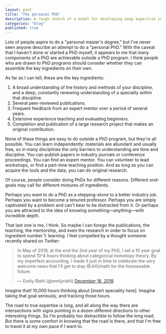 ```yaml
---
layout: post
title: "The personal PhD"
description: A rough sketch of a model for developing deep expertise in an academic subject outside an institution.
categories: "blog"
published: true
---
```


Lots of people aspire to do a "personal master's degree," but I've never seen anyone describe an attempt to do a "personal PhD." With the caveat that I haven't done or started a PhD myself, it appears to me that many components of a PhD are achievable outside a PhD program. I think people who are drawn to PhD programs should consider whether they can assemble the key ingredients on their own.

As far as I can tell, these are the key ingredients:

1. A broad understanding of the history and methods of your discipline, and a deep, constantly renewing understanding of a specialty within that discipline.
2. Several peer-reviewed publications.
3. Frequent feedback from an expert mentor over a period of several years.
4. Extensive experience teaching and evaluating beginners.
5. Completion and publication of a large research project that makes an original contribution.

None of these things are easy to do outside a PhD program, but they're all possible. You can learn independently: materials are abundant and usually free, so in many disciplines the only barriers to understanding are time and discipline. You can publish papers in industry journals or conference proceedings. You can find an expert mentor. You can volunteer to lead workshops, or find a part-time teaching position. And as long as you can acquire the tools and the data, you can do original research.

Of course, people consider doing PhDs for different reasons. Different end-goals may call for different mixtures of ingredients.

Perhaps you want to do a PhD as a stepping-stone to a better industry job. Perhaps you want to become a tenured professor. Perhaps you are simply captivated by a problem and can't bear to be distracted from it. Or perhaps you are attracted to the idea of knowing something—anything—with incredible depth.

That last one is me, I think. So maybe I can forego the publications, the teaching, the mentorship, and even the research in order to focus on ingredient number 1: learning. I feel compelled by a thought someone recently shared on Twitter:

<blockquote class="twitter-tweet" data-lang="en"><p lang="en" dir="ltr">In May of 2019, at the end the 2nd year of my PhD, I set a 10 year goal to spend 10^4 hours thinking about categorical homotopy theory. By my imperfect accounting, I made it just in time to celebrate the very welcome news that I'll get to stay @JHUmath for the foreseeable future.</p>&mdash; Emily Riehl (@emilyriehl) <a href="https://twitter.com/emilyriehl/status/1147277219787608064">December 16, 2018</a></blockquote>
Imagine that! 10,000 hours thinking about [insert speciality here]. Imagine taking that goal seriously, and tracking those hours.

The road to true expertise is long, and all along the way there are intersections with signs pointing in a dozen different directions to other interesting things. So I'm probably too distractible to follow the long road. But there is some comfort in knowing that the road is there, and that I'm free to travel it at my own pace if I want to.

<script async src="//platform.twitter.com/widgets.js" charset="utf-8"></script>